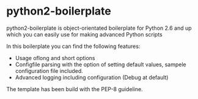 # python2-boilerplate
python2-boilerplate is object-orientated boilerplate for Python 2.6 and up which you can easily use for making
advanced Python scripts

In this boilerplate you can find the following features:
- Usage oflong and short options
- Configfile parsing with the option of setting default values, sampele configuration file included.
- Advanced logging including configuration (Debug at default)

The template has been build with the PEP-8 guideline.
